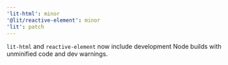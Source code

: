 ```yaml
---
'lit-html': minor
'@lit/reactive-element': minor
'lit': patch
---
```


`lit-html` and `reactive-element` now include development Node builds with unminified code and dev warnings.
